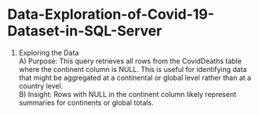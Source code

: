# Data-Exploration-of-Covid-19-Dataset-in-SQL-Server

1. Exploring the Data<br/>
A) Purpose: This query retrieves all rows from the CovidDeaths table where the continent column is NULL. This is useful for identifying data that might be aggregated at a continental or global level rather than at a country level.<br/>
B) Insight: Rows with NULL in the continent column likely represent summaries for continents or global totals.<br/>
